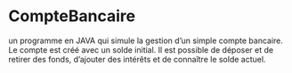 # CompteBancaire


un programme en JAVA qui simule la gestion d’un simple compte bancaire. Le compte est créé avec un solde initial. Il est possible de déposer et de retirer des fonds, d’ajouter des intérêts et de connaître le solde actuel.


